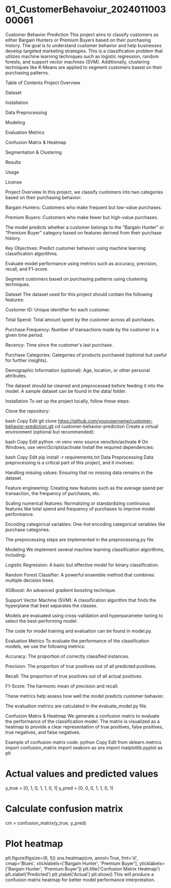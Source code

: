# 01_CustomerBehavoiur_202401100300061
Customer Behavior Prediction
This project aims to classify customers as either Bargain Hunters or Premium Buyers based on their purchasing history. The goal is to understand customer behavior and help businesses develop targeted marketing strategies. This is a classification problem that utilizes machine learning techniques such as logistic regression, random forests, and support vector machines (SVM). Additionally, clustering techniques like K-Means are applied to segment customers based on their purchasing patterns.

Table of Contents
Project Overview

Dataset

Installation

Data Preprocessing

Modeling

Evaluation Metrics

Confusion Matrix & Heatmap

Segmentation & Clustering

Results

Usage

License

Project Overview
In this project, we classify customers into two categories based on their purchasing behavior:

Bargain Hunters: Customers who make frequent but low-value purchases.

Premium Buyers: Customers who make fewer but high-value purchases.

The model predicts whether a customer belongs to the "Bargain Hunter" or "Premium Buyer" category based on features derived from their purchase history.

Key Objectives:
Predict customer behavior using machine learning classification algorithms.

Evaluate model performance using metrics such as accuracy, precision, recall, and F1-score.

Segment customers based on purchasing patterns using clustering techniques.

Dataset
The dataset used for this project should contain the following features:

Customer ID: Unique identifier for each customer.

Total Spend: Total amount spent by the customer across all purchases.

Purchase Frequency: Number of transactions made by the customer in a given time period.

Recency: Time since the customer's last purchase.

Purchase Categories: Categories of products purchased (optional but useful for further insights).

Demographic Information (optional): Age, location, or other personal attributes.

The dataset should be cleaned and preprocessed before feeding it into the model. A sample dataset can be found in the data/ folder.

Installation
To set up the project locally, follow these steps:

Clone the repository:

bash
Copy
Edit
git clone https://github.com/yourusername/customer-behavior-prediction.git
cd customer-behavior-prediction
Create a virtual environment (optional but recommended):

bash
Copy
Edit
python -m venv venv
source venv/bin/activate  # On Windows, use venv\Scripts\activate
Install the required dependencies:

bash
Copy
Edit
pip install -r requirements.txt
Data Preprocessing
Data preprocessing is a critical part of this project, and it involves:

Handling missing values: Ensuring that no missing data remains in the dataset.

Feature engineering: Creating new features such as the average spend per transaction, the frequency of purchases, etc.

Scaling numerical features: Normalizing or standardizing continuous features like total spend and frequency of purchases to improve model performance.

Encoding categorical variables: One-hot encoding categorical variables like purchase categories.

The preprocessing steps are implemented in the preprocessing.py file.

Modeling
We implement several machine learning classification algorithms, including:

Logistic Regression: A basic but effective model for binary classification.

Random Forest Classifier: A powerful ensemble method that combines multiple decision trees.

XGBoost: An advanced gradient boosting technique.

Support Vector Machine (SVM): A classification algorithm that finds the hyperplane that best separates the classes.

Models are evaluated using cross-validation and hyperparameter tuning to select the best-performing model.

The code for model training and evaluation can be found in model.py.

Evaluation Metrics
To evaluate the performance of the classification models, we use the following metrics:

Accuracy: The proportion of correctly classified instances.

Precision: The proportion of true positives out of all predicted positives.

Recall: The proportion of true positives out of all actual positives.

F1-Score: The harmonic mean of precision and recall.

These metrics help assess how well the model predicts customer behavior.

The evaluation metrics are calculated in the evaluate_model.py file.

Confusion Matrix & Heatmap
We generate a confusion matrix to evaluate the performance of the classification model. The matrix is visualized as a heatmap to provide a clear representation of true positives, false positives, true negatives, and false negatives.

Example of confusion matrix code:
python
Copy
Edit
from sklearn.metrics import confusion_matrix
import seaborn as sns
import matplotlib.pyplot as plt

# Actual values and predicted values
y_true = [0, 1, 0, 1, 1, 0, 1]
y_pred = [0, 0, 0, 1, 1, 0, 1]

# Calculate confusion matrix
cm = confusion_matrix(y_true, y_pred)

# Plot heatmap
plt.figure(figsize=(6, 5))
sns.heatmap(cm, annot=True, fmt='d', cmap='Blues', xticklabels=['Bargain Hunter', 'Premium Buyer'], yticklabels=['Bargain Hunter', 'Premium Buyer'])
plt.title('Confusion Matrix Heatmap')
plt.xlabel('Predicted')
plt.ylabel('Actual')
plt.show()
This will produce a confusion matrix heatmap for better model performance interpretation.

